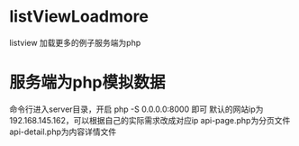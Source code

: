 # listViewLoadmore
listview 加载更多的例子服务端为php
# 服务端为php模拟数据
命令行进入server目录，开启 php  -S 0.0.0.0:8000 即可
默认的网站ip为192.168.145.162，可以根据自己的实际需求改成对应ip
api-page.php为分页文件
api-detail.php为内容详情文件
